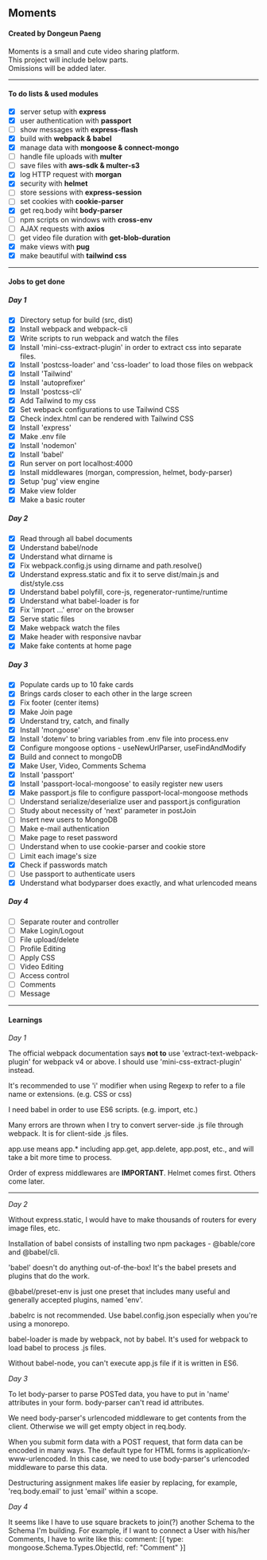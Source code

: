 ## Moments

#### Created by Dongeun Paeng

Moments is a small and cute video sharing platform.<br/>
This project will include below parts.<br/>
Omissions will be added later.

---

#### To do lists & used modules

- [x] server setup with **express**
- [x] user authentication with **passport**
- [ ] show messages with **express-flash**
- [x] build with **webpack & babel**
- [x] manage data with **mongoose & connect-mongo**
- [ ] handle file uploads with **multer**
- [ ] save files with **aws-sdk & multer-s3**
- [x] log HTTP request with **morgan**
- [x] security with **helmet**
- [ ] store sessions with **express-session**
- [ ] set cookies with **cookie-parser**
- [x] get req.body wiht **body-parser**
- [ ] npm scripts on windows with **cross-env**
- [ ] AJAX requests with **axios**
- [ ] get video file duration with **get-blob-duration**
- [x] make views with **pug**
- [x] make beautiful with **tailwind css**

---

#### Jobs to get done

##### Day 1

- [x] Directory setup for build (src, dist)
- [x] Install webpack and webpack-cli
- [x] Write scripts to run webpack and watch the files
- [x] Install 'mini-css-extract-plugin' in order to extract css into separate files.
- [x] Install 'postcss-loader' and 'css-loader' to load those files on webpack
- [x] Install 'Tailwind'
- [x] Install 'autoprefixer'
- [x] Install 'postcss-cli'
- [x] Add Tailwind to my css
- [x] Set webpack configurations to use Tailwind CSS
- [x] Check index.html can be rendered with Tailwind CSS
- [x] Install 'express'
- [x] Make .env file
- [x] Install 'nodemon'
- [x] Install 'babel'
- [x] Run server on port localhost:4000
- [x] Install middlewares (morgan, compression, helmet, body-parser)
- [x] Setup 'pug' view engine
- [x] Make view folder
- [x] Make a basic router

##### Day 2

- [x] Read through all babel documents
- [x] Understand babel/node
- [x] Understand what dirname is
- [x] Fix webpack.config.js using dirname and path.resolve()
- [x] Understand express.static and fix it to serve dist/main.js and dist/style.css
- [x] Understand babel polyfill, core-js, regenerator-runtime/runtime
- [x] Understand what babel-loader is for
- [x] Fix 'import ...' error on the browser
- [x] Serve static files
- [x] Make webpack watch the files
- [x] Make header with responsive navbar
- [x] Make fake contents at home page

##### Day 3

- [x] Populate cards up to 10 fake cards
- [x] Brings cards closer to each other in the large screen
- [x] Fix footer (center items)
- [x] Make Join page
- [x] Understand try, catch, and finally
- [x] Install 'mongoose'
- [x] Install 'dotenv' to bring variables from .env file into process.env
- [x] Configure mongoose options - useNewUrlParser, useFindAndModify
- [x] Build and connect to mongoDB
- [x] Make User, Video, Comments Schema
- [x] Install 'passport'
- [x] Install 'passport-local-mongoose' to easily register new users
- [x] Make passport.js file to configure passport-local-mongoose methods
- [ ] Understand serialize/deserialize user and passport.js configuration
- [ ] Study about necessity of 'next' parameter in postJoin
- [ ] Insert new users to MongoDB
- [ ] Make e-mail authentication
- [ ] Make page to reset password
- [ ] Understand when to use cookie-parser and cookie store
- [ ] Limit each image's size
- [x] Check if passwords match
- [ ] Use passport to authenticate users
- [x] Understand what bodyparser does exactly, and what urlencoded means

##### Day 4

- [ ] Separate router and controller
- [ ] Make Login/Logout
- [ ] File upload/delete
- [ ] Profile Editing
- [ ] Apply CSS
- [ ] Video Editing
- [ ] Access control
- [ ] Comments
- [ ] Message

---

#### Learnings

_Day 1_</br>

The official webpack documentation says **not to** use 'extract-text-webpack-plugin' for webpack v4 or above. I should use 'mini-css-extract-plugin' instead.

It's recommended to use 'i' modifier when using Regexp to refer to a file name or extensions. (e.g. CSS or css)

I need babel in order to use ES6 scripts. (e.g. import, etc.)

Many errors are thrown when I try to convert server-side .js file through webpack. It is for client-side .js files.

app.use means app.\* including app.get, app.delete, app.post, etc., and will take a bit more time to process.

Order of express middlewares are **IMPORTANT**. Helmet comes first. Others come later.

---

_Day 2_</br>

Without express.static, I would have to make thousands of routers for every image files, etc.

Installation of babel consists of installing two npm packages - @bable/core and @babel/cli.

'babel' doesn't do anything out-of-the-box! It's the babel presets and plugins that do the work.

@babel/preset-env is just one preset that includes many useful and generally accepted plugins, named 'env'.

.babelrc is not recommended. Use babel.config.json especially when you're using a monorepo.

babel-loader is made by webpack, not by babel. It's used for webpack to load babel to process .js files.

Without babel-node, you can't execute app.js file if it is written in ES6.

_Day 3_</br>

To let body-parser to parse POSTed data, you have to put in 'name' attributes in your form. body-parser can't read id attributes.

We need body-parser's urlencoded middleware to get contents from the client. Otherwise we will get empty object in req.body.

When you submit form data with a POST request, that form data can be encoded in many ways. The default type for HTML forms is application/x-www-urlencoded. In this case, we need to use body-parser's urlencoded middleware to parse this data.

Destructuring assignment makes life easier by replacing, for example, 'req.body.email' to just 'email' within a scope.

_Day 4_</br>

It seems like I have to use square brackets to join(?) another Schema to the Schema I'm building. For example, if I want to connect a User with his/her Comments, I have to write like this: comment: [{ type: mongoose.Schema.Types.ObjectId, ref: "Comment" }]
